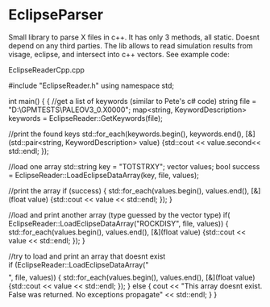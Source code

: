 # EclipseParser
Small library to parse X files in c++. It has only 3 methods, all static. Doesnt depend on any third parties.
The lib allows to read simulation results from visage, eclipse, and intersect into c++ vectors. See example code:

EclipseReaderCpp.cpp

 #include "EclipseReader.h"
using namespace std;
 

int main()
{
	{
//get a list of keywords (similar to Pete's c# code) 
		string file = "D:\\GPMTESTS\\PALEOV3_0.X0000";
		map<string, KeywordDescription> keywords = EclipseReader::GetKeywords(file);

//print the found keys 
		std::for_each(keywords.begin(), keywords.end(), [&](std::pair<string, KeywordDescription> value) 
			{std::cout << value.second<< std::endl; });

//load one array 
		std::string key = "TOTSTRXY";
		vector<float> values;
		bool success = EclipseReader::LoadEclipseDataArray<float>(key, file, values);

//print the array 
		if (success)
		{
			std::for_each(values.begin(), values.end(), [&](float value) {std::cout << value << std::endl; });
		}

//load and print another array (type guessed by the vector type)
		if( EclipseReader::LoadEclipseDataArray("ROCKDISY", file, values))
		{
			std::for_each(values.begin(), values.end(), [&](float value) {std::cout << value << std::endl; });
		}

//try to load and print an array that doesnt exist  
		if (EclipseReader::LoadEclipseDataArray("$$$$$$$$", file, values))
		{
			std::for_each(values.begin(), values.end(), [&](float value) {std::cout << value << std::endl; });
		}
		else 
		{
			cout << "This array doesnt exist. False was returned. No exceptions propagate" << std::endl;
		}
	}
